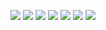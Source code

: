 
<img src="https://img.shields.io/badge/React-222222?style=flat-square&logo=React&logoColor=61DAFB"/> <img src="https://img.shields.io/badge/JavaScript-222222?style=flat-square&logo=JavaScript&logoColor=F7DF1E"/> <img src="https://img.shields.io/badge/HTML5-222222?style=flat-square&logo=HTML5&logoColor=E34F26"/> <img src="https://img.shields.io/badge/CSS3-222222?style=flat-square&logo=CSS3&logoColor=1572B6"/> <img src="https://img.shields.io/badge/StyledComponents-222222?style=flat-square&logo=styled-components&logoColor=DB7093"/> <img src="https://img.shields.io/badge/Notion-222222?style=flat-square&logo=Notion&logoColor=f9f9f9"/> <img src="https://img.shields.io/badge/Git-222222?style=flat-square&logo=Git&logoColor=F05032"/>
<!--
**x-xuhxun/x-xuhxun** is a ✨ _special_ ✨ repository because its `README.md` (this file) appears on your GitHub profile.

